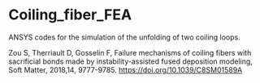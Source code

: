 # Coiling_fiber_FEA
ANSYS codes for the simulation of the unfolding of two coiling loops. 

Zou S, Therriault D, Gosselin F, Failure mechanisms of coiling fibers with sacrificial bonds made by instability-assisted fused deposition modeling, Soft Matter, 2018,14, 9777-9785. https://doi.org/10.1039/C8SM01589A
